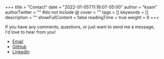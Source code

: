 +++
title = "Contact"
date = "2022-01-05T11:18:07-05:00"
author = "ksam"
authorTwitter = "" #do not include @
cover = ""
tags = []
keywords = []
description = ""
showFullContent = false
readingTime = true
weight = 6
+++

If you have any comments, questions, or just want to send me a message, I'd love to hear from you!

- [Email](mailto:contact@kandasamyc.com)
- [GitHub](https://github.com/kandasamyc)
- [LinkedIn](https://linkedin.com/in/kandasamyc)
